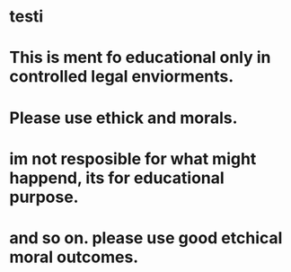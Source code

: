 # testi
# This is ment fo educational only in controlled legal enviorments.
# Please use ethick and morals.
# im not resposible for what might happend, its for educational purpose.
# and so on. please use good etchical moral outcomes.
